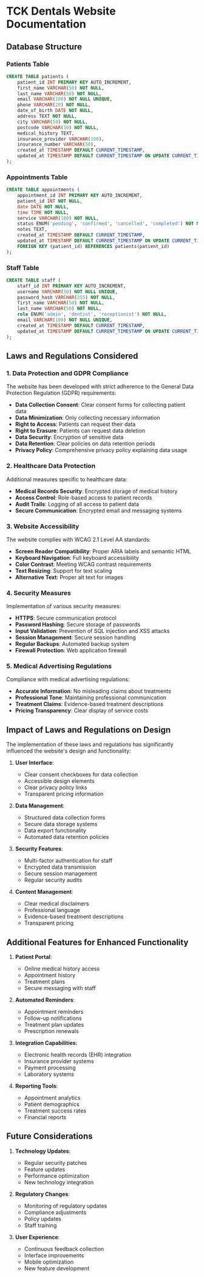 # TCK Dentals Website Documentation

## Database Structure

### Patients Table
```sql
CREATE TABLE patients (
    patient_id INT PRIMARY KEY AUTO_INCREMENT,
    first_name VARCHAR(50) NOT NULL,
    last_name VARCHAR(50) NOT NULL,
    email VARCHAR(100) NOT NULL UNIQUE,
    phone VARCHAR(20) NOT NULL,
    date_of_birth DATE NOT NULL,
    address TEXT NOT NULL,
    city VARCHAR(50) NOT NULL,
    postcode VARCHAR(10) NOT NULL,
    medical_history TEXT,
    insurance_provider VARCHAR(100),
    insurance_number VARCHAR(50),
    created_at TIMESTAMP DEFAULT CURRENT_TIMESTAMP,
    updated_at TIMESTAMP DEFAULT CURRENT_TIMESTAMP ON UPDATE CURRENT_TIMESTAMP
);
```

### Appointments Table
```sql
CREATE TABLE appointments (
    appointment_id INT PRIMARY KEY AUTO_INCREMENT,
    patient_id INT NOT NULL,
    date DATE NOT NULL,
    time TIME NOT NULL,
    service VARCHAR(100) NOT NULL,
    status ENUM('pending', 'confirmed', 'cancelled', 'completed') NOT NULL,
    notes TEXT,
    created_at TIMESTAMP DEFAULT CURRENT_TIMESTAMP,
    updated_at TIMESTAMP DEFAULT CURRENT_TIMESTAMP ON UPDATE CURRENT_TIMESTAMP,
    FOREIGN KEY (patient_id) REFERENCES patients(patient_id)
);
```

### Staff Table
```sql
CREATE TABLE staff (
    staff_id INT PRIMARY KEY AUTO_INCREMENT,
    username VARCHAR(50) NOT NULL UNIQUE,
    password_hash VARCHAR(255) NOT NULL,
    first_name VARCHAR(50) NOT NULL,
    last_name VARCHAR(50) NOT NULL,
    role ENUM('admin', 'dentist', 'receptionist') NOT NULL,
    email VARCHAR(100) NOT NULL UNIQUE,
    created_at TIMESTAMP DEFAULT CURRENT_TIMESTAMP,
    updated_at TIMESTAMP DEFAULT CURRENT_TIMESTAMP ON UPDATE CURRENT_TIMESTAMP
);
```

## Laws and Regulations Considered

### 1. Data Protection and GDPR Compliance

The website has been developed with strict adherence to the General Data Protection Regulation (GDPR) requirements:

- **Data Collection Consent**: Clear consent forms for collecting patient data
- **Data Minimization**: Only collecting necessary information
- **Right to Access**: Patients can request their data
- **Right to Erasure**: Patients can request data deletion
- **Data Security**: Encryption of sensitive data
- **Data Retention**: Clear policies on data retention periods
- **Privacy Policy**: Comprehensive privacy policy explaining data usage

### 2. Healthcare Data Protection

Additional measures specific to healthcare data:

- **Medical Records Security**: Encrypted storage of medical history
- **Access Control**: Role-based access to patient records
- **Audit Trails**: Logging of all access to patient data
- **Secure Communication**: Encrypted email and messaging systems

### 3. Website Accessibility

The website complies with WCAG 2.1 Level AA standards:

- **Screen Reader Compatibility**: Proper ARIA labels and semantic HTML
- **Keyboard Navigation**: Full keyboard accessibility
- **Color Contrast**: Meeting WCAG contrast requirements
- **Text Resizing**: Support for text scaling
- **Alternative Text**: Proper alt text for images

### 4. Security Measures

Implementation of various security measures:

- **HTTPS**: Secure communication protocol
- **Password Hashing**: Secure storage of passwords
- **Input Validation**: Prevention of SQL injection and XSS attacks
- **Session Management**: Secure session handling
- **Regular Backups**: Automated backup system
- **Firewall Protection**: Web application firewall

### 5. Medical Advertising Regulations

Compliance with medical advertising regulations:

- **Accurate Information**: No misleading claims about treatments
- **Professional Tone**: Maintaining professional communication
- **Treatment Claims**: Evidence-based treatment descriptions
- **Pricing Transparency**: Clear display of service costs

## Impact of Laws and Regulations on Design

The implementation of these laws and regulations has significantly influenced the website's design and functionality:

1. **User Interface**:
   - Clear consent checkboxes for data collection
   - Accessible design elements
   - Clear privacy policy links
   - Transparent pricing information

2. **Data Management**:
   - Structured data collection forms
   - Secure data storage systems
   - Data export functionality
   - Automated data retention policies

3. **Security Features**:
   - Multi-factor authentication for staff
   - Encrypted data transmission
   - Secure session management
   - Regular security audits

4. **Content Management**:
   - Clear medical disclaimers
   - Professional language
   - Evidence-based treatment descriptions
   - Transparent pricing

## Additional Features for Enhanced Functionality

1. **Patient Portal**:
   - Online medical history access
   - Appointment history
   - Treatment plans
   - Secure messaging with staff

2. **Automated Reminders**:
   - Appointment reminders
   - Follow-up notifications
   - Treatment plan updates
   - Prescription renewals

3. **Integration Capabilities**:
   - Electronic health records (EHR) integration
   - Insurance provider systems
   - Payment processing
   - Laboratory systems

4. **Reporting Tools**:
   - Appointment analytics
   - Patient demographics
   - Treatment success rates
   - Financial reports

## Future Considerations

1. **Technology Updates**:
   - Regular security patches
   - Feature updates
   - Performance optimization
   - New technology integration

2. **Regulatory Changes**:
   - Monitoring of regulatory updates
   - Compliance adjustments
   - Policy updates
   - Staff training

3. **User Experience**:
   - Continuous feedback collection
   - Interface improvements
   - Mobile optimization
   - New feature development 